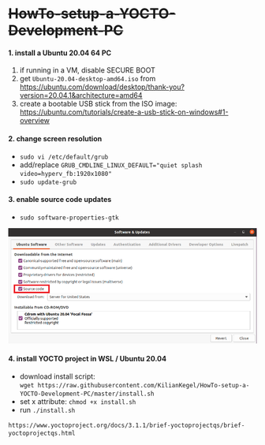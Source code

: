 # <del>HowTo-setup-a-YOCTO-Development-PC</del>
#### 1. install a Ubuntu 20.04 64 PC<br>
   1. if running in a VM, disable SECURE BOOT
   2. get `Ubuntu-20.04-desktop-amd64.iso` from https://ubuntu.com/download/desktop/thank-you?version=20.04.1&architecture=amd64 <br>
   3. create a bootable USB stick from the ISO image: https://ubuntu.com/tutorials/create-a-usb-stick-on-windows#1-overview <br>

#### 2. change screen resolution
   * `sudo vi /etc/default/grub`
   * add/replace `GRUB_CMDLINE_LINUX_DEFAULT="quiet splash video=hyperv_fb:1920x1080"`
   * `sudo update-grub`

#### 3. enable source code updates
   * `sudo software-properties-gtk`
   
![software-properties-gtk.png](readme/software-properties-gtk.png)
      
#### 4. install YOCTO project in WSL / Ubuntu 20.04
   * download install script:<br>
     `wget https://raw.githubusercontent.com/KilianKegel/HowTo-setup-a-YOCTO-Development-PC/master/install.sh`
   * set x attribute: `chmod +x install.sh`
   * run `./install.sh`
    
    https://www.yoctoproject.org/docs/3.1.1/brief-yoctoprojectqs/brief-yoctoprojectqs.html
    
    
